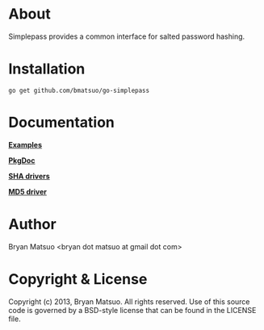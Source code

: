 About
=====

Simplepass provides a common interface for salted password hashing.

Installation
============

    go get github.com/bmatsuo/go-simplepass

Documentation
=============

[**Examples**](https://github.com/bmatsuo/go-simplepass/tree/master/examples)

[**PkgDoc**](http://go.pkgdoc.org/github.com/bmatsuo/go-simplepass/)

[**SHA drivers**](http://go.pkgdoc.org/github.com/bmatsuo/go-simplepass/simplesha)

[**MD5 driver**](http://go.pkgdoc.org/github.com/bmatsuo/go-simplepass/simplemd5)

Author
======

Bryan Matsuo &lt;bryan dot matsuo at gmail dot com&gt;

Copyright & License
===================

Copyright (c) 2013, Bryan Matsuo.
All rights reserved.
Use of this source code is governed by a BSD-style license that can be
found in the LICENSE file.
